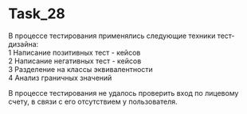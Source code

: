# Task_28

В процессе тестирования применялись следующие техники тест-дизайна:		
1	Написание позитивных тест - кейсов	
2	Написание негативных тест - кейсов	
3	Разделение на классы эквивалентности 	
4	Анализ граничных значений	

В процессе тестирования не удалось проверить вход по лицевому счету, в связи с его отсутствием у пользователя.
